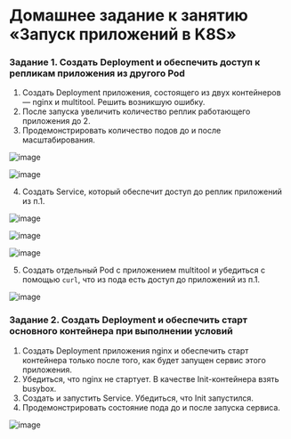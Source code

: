 # Домашнее задание к занятию «Запуск приложений в K8S»

### Задание 1. Создать Deployment и обеспечить доступ к репликам приложения из другого Pod

1. Создать Deployment приложения, состоящего из двух контейнеров — nginx и multitool. Решить возникшую ошибку.
2. После запуска увеличить количество реплик работающего приложения до 2.
3. Продемонстрировать количество подов до и после масштабирования.

![image](https://github.com/mingaliev-e/devops-netology/assets/111060072/0df324c9-0886-442e-b887-695ebe1e8ed1)

![image](https://github.com/mingaliev-e/devops-netology/assets/111060072/3d9bf432-93ac-44cc-8dda-184ac1204902)

4. Создать Service, который обеспечит доступ до реплик приложений из п.1.

![image](https://github.com/mingaliev-e/devops-netology/assets/111060072/6a735b2e-b96a-45bc-afbc-956dbb889c54)

![image](https://github.com/mingaliev-e/devops-netology/assets/111060072/70c4f5c4-7e80-4189-9f33-633ce7af8cd8)

![image](https://github.com/mingaliev-e/devops-netology/assets/111060072/cce8fa0c-dc95-4d60-864b-3511fb7c304e)

5. Создать отдельный Pod с приложением multitool и убедиться с помощью `curl`, что из пода есть доступ до приложений из п.1.

![image](https://github.com/mingaliev-e/devops-netology/assets/111060072/a8d0644d-7bb1-4062-b3c0-37900ee5d823)

### Задание 2. Создать Deployment и обеспечить старт основного контейнера при выполнении условий

1. Создать Deployment приложения nginx и обеспечить старт контейнера только после того, как будет запущен сервис этого приложения.
2. Убедиться, что nginx не стартует. В качестве Init-контейнера взять busybox.
3. Создать и запустить Service. Убедиться, что Init запустился.
4. Продемонстрировать состояние пода до и после запуска сервиса.

![image](https://github.com/mingaliev-e/devops-netology/assets/111060072/e0719b68-e913-4814-8749-0dfbaa592742)